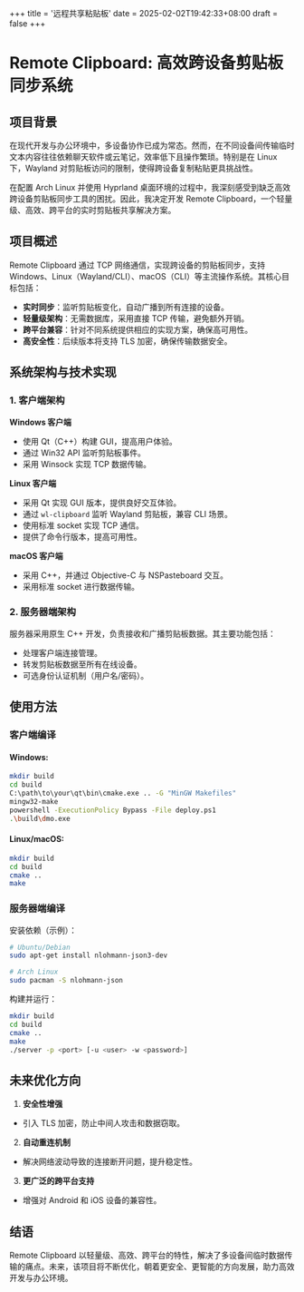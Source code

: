 +++
title = '远程共享粘贴板'
date = 2025-02-02T19:42:33+08:00
draft = false
+++

# Remote Clipboard: 高效跨设备剪贴板同步系统

## 项目背景

在现代开发与办公环境中，多设备协作已成为常态。然而，在不同设备间传输临时文本内容往往依赖聊天软件或云笔记，效率低下且操作繁琐。特别是在 Linux 下，Wayland 对剪贴板访问的限制，使得跨设备复制粘贴更具挑战性。

在配置 Arch Linux 并使用 Hyprland 桌面环境的过程中，我深刻感受到缺乏高效跨设备剪贴板同步工具的困扰。因此，我决定开发 Remote Clipboard，一个轻量级、高效、跨平台的实时剪贴板共享解决方案。

## 项目概述

Remote Clipboard 通过 TCP 网络通信，实现跨设备的剪贴板同步，支持 Windows、Linux（Wayland/CLI）、macOS（CLI）等主流操作系统。其核心目标包括：

- **实时同步**：监听剪贴板变化，自动广播到所有连接的设备。
- **轻量级架构**：无需数据库，采用直接 TCP 传输，避免额外开销。
- **跨平台兼容**：针对不同系统提供相应的实现方案，确保高可用性。
- **高安全性**：后续版本将支持 TLS 加密，确保传输数据安全。

## 系统架构与技术实现

### 1. 客户端架构

**Windows 客户端**

- 使用 Qt（C++）构建 GUI，提高用户体验。
- 通过 Win32 API 监听剪贴板事件。
- 采用 Winsock 实现 TCP 数据传输。

**Linux 客户端**

- 采用 Qt 实现 GUI 版本，提供良好交互体验。
- 通过 `wl-clipboard` 监听 Wayland 剪贴板，兼容 CLI 场景。
- 使用标准 socket 实现 TCP 通信。
- 提供了命令行版本，提高可用性。

**macOS 客户端**

- 采用 C++，并通过 Objective-C 与 NSPasteboard 交互。
- 采用标准 socket 进行数据传输。

### 2. 服务器端架构

服务器采用原生 C++ 开发，负责接收和广播剪贴板数据。其主要功能包括：

- 处理客户端连接管理。
- 转发剪贴板数据至所有在线设备。
- 可选身份认证机制（用户名/密码）。

## 使用方法

### 客户端编译

#### Windows:

```bash
mkdir build
cd build
C:\path\to\your\qt\bin\cmake.exe .. -G "MinGW Makefiles"
mingw32-make
powershell -ExecutionPolicy Bypass -File deploy.ps1
.\build\dmo.exe
```

#### Linux/macOS:

```bash
mkdir build
cd build
cmake ..
make
```

### 服务器端编译

安装依赖（示例）：

```bash
# Ubuntu/Debian
sudo apt-get install nlohmann-json3-dev

# Arch Linux
sudo pacman -S nlohmann-json
```

构建并运行：

```bash
mkdir build
cd build
cmake ..
make
./server -p <port> [-u <user> -w <password>]
```

## 未来优化方向

1. **安全性增强**
  - 引入 TLS 加密，防止中间人攻击和数据窃取。
2. **自动重连机制**
  - 解决网络波动导致的连接断开问题，提升稳定性。
3. **更广泛的跨平台支持**
  - 增强对 Android 和 iOS 设备的兼容性。

## 结语

Remote Clipboard 以轻量级、高效、跨平台的特性，解决了多设备间临时数据传输的痛点。未来，该项目将不断优化，朝着更安全、更智能的方向发展，助力高效开发与办公环境。